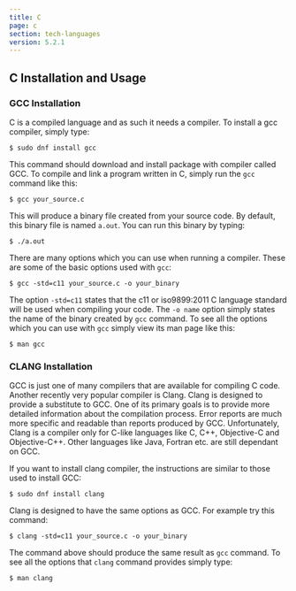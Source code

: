 ```yaml
---
title: C
page: c
section: tech-languages
version: 5.2.1
---
```


## C Installation and Usage

### GCC Installation

C is a compiled language and as such it needs a compiler. To install a gcc compiler, simply type:

```
$ sudo dnf install gcc
```

This command should download and install package with compiler called GCC.
To compile and link a program written in C, simply run the `gcc` command like this:

```
$ gcc your_source.c
```

This will produce a binary file created from your source code. By default, this binary file is named `a.out`.
You can run this binary by typing:

```
$ ./a.out
```

There are many options which you can use when running a compiler. These are some of the basic options used with `gcc`:

```
$ gcc -std=c11 your_source.c -o your_binary
```

The option `-std=c11` states that the c11 or iso9899:2011 C language standard will be used when compiling your code.
The `-o name` option simply states the name of the binary created by `gcc` command.
To see all the options which you can use with `gcc` simply view its man page like this:

```
$ man gcc
```

### CLANG Installation

GCC is just one of many compilers that are available for compiling C code. Another recently very popular compiler is Clang.
Clang is designed to provide a substitute to GCC. One of its primary goals is to provide more detailed information about the
compilation process. Error reports are much more specific and readable than reports produced by GCC. Unfortunately, Clang
is a compiler only for C-like languages like C, C++, Objective-C and Objective-C++. Other languages like Java, Fortran etc. are still
dependant on GCC.

If you want to install clang compiler, the instructions are similar to those used to install GCC:

```
$ sudo dnf install clang
```

Clang is designed to have the same options as GCC. For example try this command:

```
$ clang -std=c11 your_source.c -o your_binary
```

The command above should produce the same result as `gcc` command. To see all the options that `clang` command provides simply type:

```
$ man clang
```
